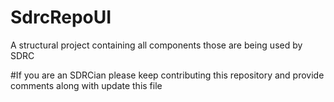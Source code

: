 # SdrcRepoUI
A structural project containing all components those are being used by SDRC


#If you are an SDRCian please keep contributing this repository and provide comments along with update this file
